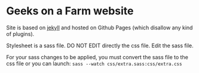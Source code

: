 Geeks on a Farm website
========

Site is based on [jekyll](http://jekyllrb.com/) and hosted on Github Pages (which disallow any kind of plugins).

Stylesheet is a sass file. DO NOT EDIT directly the css file. Edit the sass file.

For your sass changes to be applied, you must convert the sass file to the css file or you can launch:
`sass --watch css/extra.sass:css/extra.css`
